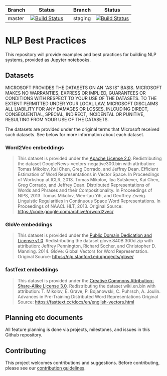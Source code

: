 
| Branch | Status |     | Branch | Status | 
|  ---   |  ---   | --- |  ---   |  ---   |
| master | [![Build Status](https://dev.azure.com/best-practices/nlp/_apis/build/status/unit-test-master?branchName=master)](https://dev.azure.com/best-practices/nlp/_build/latest?definitionId=22&branchName=master) |  | staging | [![Build Status](https://dev.azure.com/best-practices/nlp/_apis/build/status/unit-test-staging?branchName=staging)](https://dev.azure.com/best-practices/nlp/_build/latest?definitionId=21&branchName=staging) |


# NLP Best Practices

This repository will provide examples and best practices for building NLP systems, provided as Jupyter notebooks.

## Datasets
MICROSOFT PROVIDES THE DATASETS ON AN "AS IS" BASIS. MICROSOFT MAKES NO WARRANTIES, EXPRESS OR IMPLIED, GUARANTEES OR CONDITIONS WITH RESPECT TO YOUR USE OF THE DATASETS. TO THE EXTENT PERMITTED UNDER YOUR LOCAL LAW, MICROSOFT DISCLAIMS ALL LIABILITY FOR ANY DAMAGES OR LOSSES, INLCUDING DIRECT, CONSEQUENTIAL, SPECIAL, INDIRECT, INCIDENTAL OR PUNITIVE, RESULTING FROM YOUR USE OF THE DATASETS.  

The datasets are provided under the original terms that Microsoft received such datasets. See below for more information about each dataset.

### Word2Vec embeddings
>This dataset is provided under the [Apache License 2.0](http://www.apache.org/licenses/LICENSE-2.0). Redistributing the dataset GoogleNews-vectors-negative300.bin with attribution:  
> Tomas Mikolov, Kai Chen, Greg Corrado, and Jeffrey Dean. Efficient Estimation of Word Representations in Vector Space. In Proceedings of Workshop at ICLR, 2013.
> Tomas Mikolov, Ilya Sutskever, Kai Chen, Greg Corrado, and Jeffrey Dean. Distributed Representations of Words and Phrases and their Compositionality. In Proceedings of NIPS, 2013.
> Tomas Mikolov, Wen-tau Yih, and Geoffrey Zweig. Linguistic Regularities in Continuous Space Word Representations. In Proceedings of NAACL HLT, 2013.
> Original Source: https://code.google.com/archive/p/word2vec/

### GloVe embeddings
>This dataset is provided under the [Public Domain Dedication and License v1.0](http://www.opendatacommons.org/licenses/pddl/1.0/). Redistributing the dataset glove.840B.300d.zip with attribution: 
> Jeffrey Pennington, Richard Socher, and Christopher D. Manning. 2014. GloVe: Global Vectors for Word Representation.
> Original Source: https://nlp.stanford.edu/projects/glove/

### fastText embeddings
>This dataset is provided under the [Creative Commons Attribution-Share-Alike License 3.0](https://creativecommons.org/licenses/by-sa/3.0/). Redistributing the dataset wiki.en.bin with attribution: 
> T. Mikolov, E. Grave, P. Bojanowski, C. Puhrsch, A. Joulin. Advances in Pre-Training Distributed Word Representations
> Original Source: https://fasttext.cc/docs/en/english-vectors.html

## Planning etc documents

All feature planning is done via projects, milestones, and issues in this Github repository.


## Contributing
This project welcomes contributions and suggestions. Before contributing, please see our [contribution guidelines](CONTRIBUTING.md).

